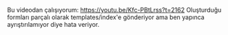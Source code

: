 Bu videodan çalışıyorum: https://youtu.be/Kfc-PBtLrss?t=2162 
Oluşturduğu formları parçalı olarak templates/index'e gönderiyor ama ben yapınca ayrıştırılamıyor diye hata veriyor.
